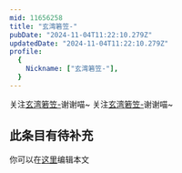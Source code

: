 ```yaml
---
mid: 11656258
title: "玄湾箬笠-"
pubDate: "2024-11-04T11:22:10.279Z"
updatedDate: "2024-11-04T11:22:10.279Z"
profile:
  {
    Nickname: ["玄湾箬笠-"],
  }
---
```


关注[玄湾箬笠-](https://space.bilibili.com/11656258)谢谢喵~ 关注[玄湾箬笠-](https://space.bilibili.com/11656258)谢谢喵~

## 此条目有待补充
你可以在[这里](https://github.com/Yuhanawa/VTuber.ICU-Content/edit/master/v/玄湾箬笠-/index.md)编辑本文
